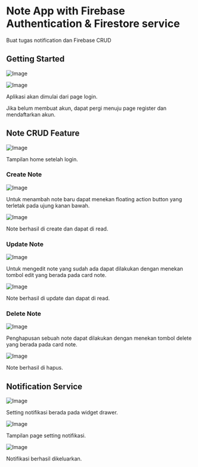 # Note App with Firebase Authentication & Firestore service

Buat tugas notification dan Firebase CRUD

## Getting Started
![Image](https://github.com/user-attachments/assets/0cb9c50b-e4c9-4825-8378-adfeabbbd558)

![Image](https://github.com/user-attachments/assets/ba3f87a3-91ad-47c6-90eb-22a72697e8af)

Aplikasi akan dimulai dari page login.

Jika belum membuat akun, dapat pergi menuju page register dan mendaftarkan akun.

## Note CRUD Feature 

![Image](https://github.com/user-attachments/assets/57815662-582e-4de6-b72e-05e176da10ee)

Tampilan home setelah login.

### Create Note

![Image](https://github.com/user-attachments/assets/c1d2f098-024a-46cc-b0eb-368582a09def)

Untuk menambah note baru dapat menekan floating action button yang terletak pada ujung kanan bawah.

![Image](https://github.com/user-attachments/assets/a79f0418-f931-4933-8052-a372b2a9e493)

Note berhasil di create dan dapat di read.

### Update Note

![Image](https://github.com/user-attachments/assets/2060c29f-1bc0-4bc4-b0d5-b82cace2a927)

Untuk mengedit note yang sudah ada dapat dilakukan dengan menekan tombol edit yang berada pada card note.

![Image](https://github.com/user-attachments/assets/d5f4f9e3-21b8-4faa-975c-01fd2b65f04e)

Note berhasil di update dan dapat di read.

### Delete Note

![Image](https://github.com/user-attachments/assets/d5f4f9e3-21b8-4faa-975c-01fd2b65f04e)

Penghapusan sebuah note dapat dilakukan dengan menekan tombol delete yang berada pada card note.

![Image](https://github.com/user-attachments/assets/dad2687e-38d6-4f5e-aa33-e79a2bf9e0dc)

Note berhasil di hapus.

## Notification Service

![Image](https://github.com/user-attachments/assets/073e2ff0-f53c-48a6-a9ba-994cb1d50013)

Setting notifikasi berada pada widget drawer.

![Image](https://github.com/user-attachments/assets/1c73cbc3-8da0-4dd7-9a1d-1ec3c3519322)

Tampilan page setting notifikasi.

![Image](https://github.com/user-attachments/assets/6252d63f-6e7d-4297-8bf7-37198cce7c6e)

Notifikasi berhasil dikeluarkan.